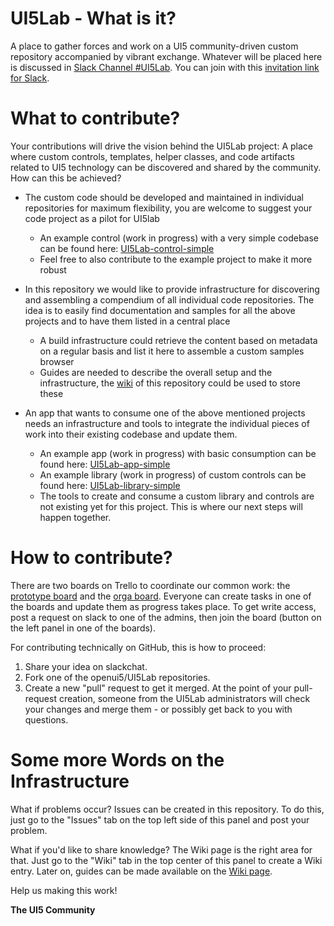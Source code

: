 # UI5Lab - What is it?
A place to gather forces and work on a UI5 community-driven custom repository accompanied by vibrant exchange. 
Whatever will be placed here is discussed in [Slack Channel #UI5Lab](https://openui5.slack.com/messages/UI5lab).
You can join with this [invitation link for Slack](http://slackui5invite.herokuapp.com/).

# What to contribute?
Your contributions will drive the vision behind the UI5Lab project: A place where custom controls, templates, helper classes, and code artifacts related to UI5 technology can be discovered and shared by the community. How can this be achieved?

* The custom code should be developed and maintained in individual repositories for maximum flexibility, you are welcome to suggest your code project as a pilot for UI5lab
  * An example control (work in progress) with a very simple codebase can be found here:
[UI5Lab-control-simple](https://github.com/openui5/UI5Lab-control-simple)
  * Feel free to also contribute to the example project to make it more robust

* In this repository we would like to provide infrastructure for discovering and assembling a compendium of all individual code repositories. The idea is to easily find documentation and samples for all the above projects and to have them listed in a central place
  * A build infrastructure could retrieve the content based on metadata on a regular basis and list it here to  assemble a custom samples browser
  * Guides are needed to describe the overall setup and the infrastructure, the [wiki](https://github.com/openui5/UI5Lab/wiki) of this repository could be used to store these

* An app that wants to consume one of the above mentioned projects needs an infrastructure and tools to integrate the individual pieces of work into their existing codebase and update them.
  * An example app (work in progress) with basic consumption can be found here:
[UI5Lab-app-simple](https://github.com/openui5/UI5Lab-app-simple)
  * An example library (work in progress) of custom controls can be found here:
[UI5Lab-library-simple](https://github.com/openui5/UI5Lab-library-simple)
  * The tools to create and consume a custom library and controls are not existing yet for this project. This is where our next steps will happen together.

# How to contribute?
There are two boards on Trello to coordinate our common work: the [prototype board](https://trello.com/b/gFQs9ARW/prototype) and the [orga board](https://trello.com/b/v8thvLem/orga). Everyone can create tasks in one of the boards and update them as progress takes place. To get write access, post a request on slack to one of the admins, then join the board (button on the left panel in one of the boards).  

For contributing technically on GitHub, this is how to proceed: 
1. Share your idea on slackchat. 
2. Fork one of the openui5/UI5Lab repositories.  
3. Create a new "pull" request to get it merged. 
At the point of your pull-request creation, someone from the UI5Lab administrators will check your changes and merge them - or possibly get back to you with questions.

# Some more Words on the Infrastructure
What if problems occur? Issues can be created in this repository. To do this, just go to the "Issues" tab on the top left side of this panel and post your problem.

What if you'd like to share knowledge? The Wiki page is the right area for that. Just go to the "Wiki" tab in the top center of this panel to create a Wiki entry. Later on, guides can be made available on the [Wiki page](https://github.com/openui5/UI5Lab/wiki).




Help us making this work!

**The UI5 Community**


